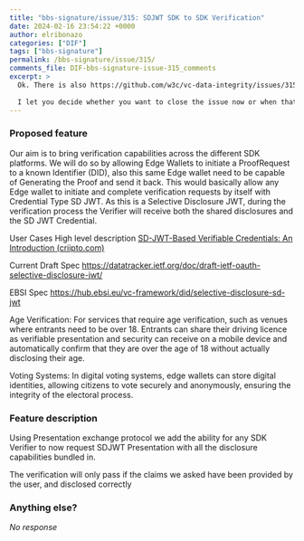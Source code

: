 ```yaml
---
title: "bbs-signature/issue/315: SDJWT SDK to SDK Verification"
date: 2024-02-16 23:54:22 +0000
author: elribonazo
categories: ["DIF"]
tags: ["bbs-signature"]
permalink: /bbs-signature/issue/315/
comments_file: DIF-bbs-signature-issue-315_comments
excerpt: >
  Ok. There is also https://github.com/w3c/vc-data-integrity/issues/315#issuecomment-2424992041, but I trust you will do this at some point in the near future.    I let you decide whether you want to close the issue now or when that overall editorial pass is done.
---
```

### Proposed feature

Our aim is to bring verification capabilities across the different SDK platforms. We will do so by allowing Edge Wallets to initiate a ProofRequest to a known Identifier (DID), also this same Edge wallet need to be capable of Generating the Proof and send it back. This would basically allow any Edge wallet to initiate and complete verification requests by itself with Credential Type SD JWT. As this is a Selective Disclosure JWT, during the verification process the Verifier will receive both the shared disclosures and the SD JWT Credential.

User Cases
High level description [SD-JWT-Based Verifiable Credentials: An Introduction (criipto.com)](https://www.criipto.com/blog/sd-jwt-based-verifiable-credentials)

Current Draft Spec https://datatracker.ietf.org/doc/draft-ietf-oauth-selective-disclosure-jwt/

EBSI Spec https://hub.ebsi.eu/vc-framework/did/selective-disclosure-sd-jwt

Age Verification: For services that require age verification, such as venues where entrants need to be over 18. Entrants can share their driving licence as verifiable presentation and security can receive on a mobile device and automatically confirm that they are over the age of 18 without actually disclosing their age.

Voting Systems: In digital voting systems, edge wallets can store digital identities, allowing citizens to vote securely and anonymously, ensuring the integrity of the electoral process.



### Feature description

Using Presentation exchange protocol we add the ability for any SDK Verifier to now request SDJWT Presentation with all the disclosure capabilities bundled in. 

The verification will only pass if the claims we asked have been provided by the user, and disclosed correctly

### Anything else?

_No response_